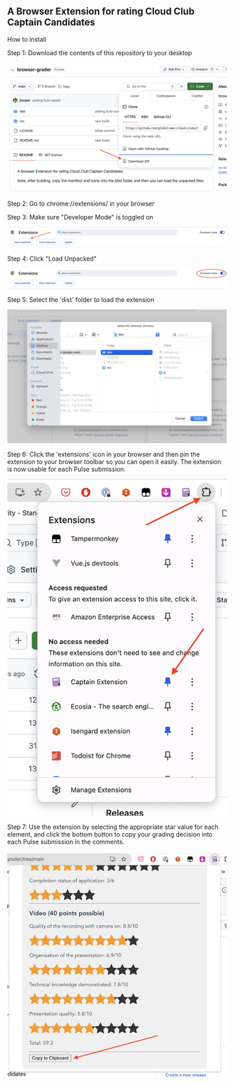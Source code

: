## A Browser Extension for rating Cloud Club Captain Candidates

How to install

Step 1: Download the contents of this repository to your desktop

![image one](screenshots/1.png)

Step 2: Go to chrome://extensions/ in your browser

Step 3: Make sure "Developer Mode" is toggled on

![image two](screenshots/2.png)

Step 4: Click "Load Unpacked"

![image three](screenshots/3.png)

Step 5: Select the 'dist' folder to load the extension

![image four](screenshots/4.png)

Step 6: Click the 'extensions' icon in your browser and then pin the extension to your browser toolbar so you can open it easily. The extension is now usable for each Pulse submission.

![image five](screenshots/5.png)

Step 7: Use the extension by selecting the appropriate star value for each element, and click the bottom button to copy your grading decision into each Pulse submission in the comments.

![image six](screenshots/6.png)
